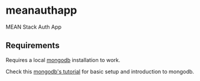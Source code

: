 # meanauthapp
MEAN Stack Auth App

## Requirements
Requires a local [mongodb](https://www.mongodb.com/) installation to work.

Check this [mongodb's tutorial](https://www.youtube.com/watch?v=pWbMrx5rVBE) for basic setup and introduction to mongodb.
